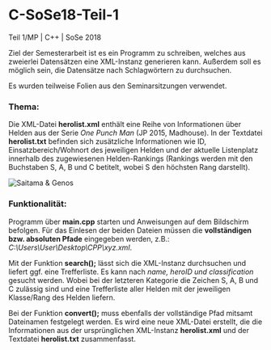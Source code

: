 # C-SoSe18-Teil-1
Teil 1/MP | C++ | SoSe 2018

Ziel der Semesterarbeit ist es ein Programm zu schreiben, welches aus zweierlei Datensätzen eine XML-Instanz generieren kann.
Außerdem soll es möglich sein, die Datensätze nach Schlagwörtern zu durchsuchen. 

Es wurden teilweise Folien aus den Seminarsitzungen verwendet.

### Thema:
Die XML-Datei **herolist.xml** enthält eine Reihe von Informationen über Helden aus der Serie *One Punch Man* (JP 2015, Madhouse). 
In der Textdatei **herolist.txt** befinden sich zusätzliche Informationen wie ID, Einsatzbereich/Wohnort des jeweiligen Helden und der aktuelle Listenplatz innerhalb des zugewiesenen Helden-Rankings (Rankings werden mit den Buchstaben S, A, B und C betitelt, wobei S den höchsten Rang darstellt).  

![Saitama & Genos](https://dw9to29mmj727.cloudfront.net/properties/2016/527-SeriesThumb_OPM_400x320.jpg)

### Funktionalität:
Programm über **main.cpp** starten und Anweisungen auf dem Bildschirm befolgen.
Für das Einlesen der beiden Dateien müssen die **vollständigen bzw. absoluten Pfade** eingegeben werden, z.B.: *C:\Users\User\Desktop\CPP\xyz.xml*.

Mit der Funktion **search();** lässt sich die XML-Instanz durchsuchen und liefert ggf. eine Trefferliste. Es kann nach *name, heroID und classification* gesucht werden. Wobei bei der letzteren Kategorie die Zeichen S, A, B und C zulässig sind und eine Trefferliste aller Helden mit der jeweiligen Klasse/Rang des Helden liefern.

Bei der Funktion **convert();** muss ebenfalls der vollständige Pfad mitsamt Dateinamen festgelegt werden. Es wird eine neue XML-Datei erstellt, die die Informationen aus der ursprünglichen XML-Instanz **herolist.xml** und der Textdatei **herolist.txt** zusammenfasst.
